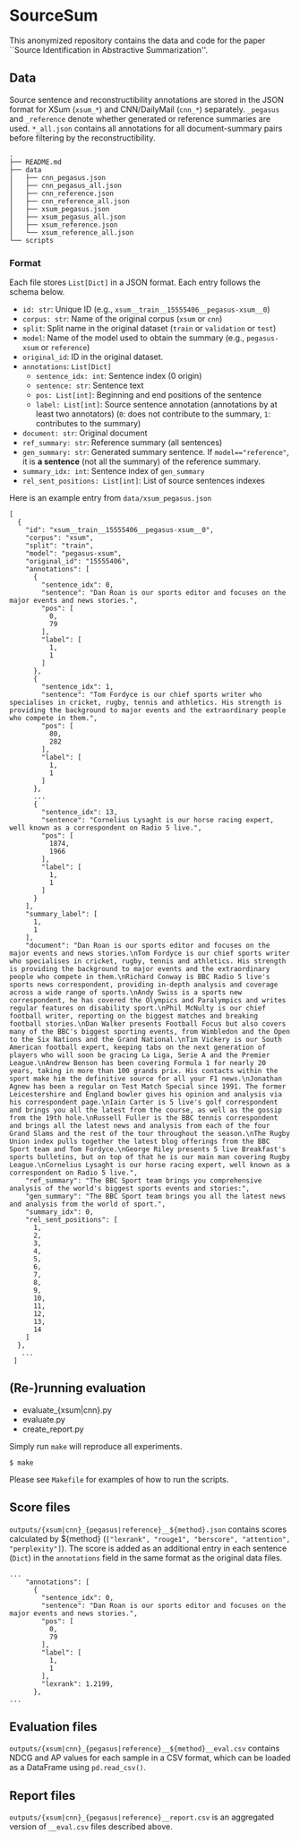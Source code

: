 # SourceSum


This anonymized repository contains the data and code for the paper ``Source Identification in Abstractive Summarization''.



## Data

Source sentence and reconstructibility annotations are stored in the JSON format for XSum (`xsum_*`) and CNN/DailyMail (`cnn_*`) separately. `_pegasus` and `_reference` denote whether generated or reference summaries are used. `*_all.json` contains all annotations for all document-summary pairs before filtering by the reconstructibility.

```
.
├── README.md
├── data
│   ├── cnn_pegasus.json
│   ├── cnn_pegasus_all.json
│   ├── cnn_reference.json
│   ├── cnn_reference_all.json
│   ├── xsum_pegasus.json
│   ├── xsum_pegasus_all.json
│   ├── xsum_reference.json
│   └── xsum_reference_all.json
└── scripts
```


### Format

Each file stores `List[Dict]` in a JSON format. Each entry follows the schema below.

- `id: str`: Unique ID (e.g., `xsum__train__15555406__pegasus-xsum__0`)
- `corpus: str`: Name of the original corpus (`xsum` or `cnn`)
- `split`: Split name in the original dataset (`train` or `validation` or `test`)
- `model`: Name of the model used to obtain the summary (e.g., `pegasus-xsum` or `reference`)
- `original_id`: ID in the original dataset.
- `annotations`: `List[Dict]`
    - `sentence_idx: int`: Sentence index (0 origin)
    - `sentence: str`: Sentence text
    - `pos: List[int]`: Beginning and end positions of the sentence
    - `label: List[int]`: Source sentence annotation (annotations by at least two annotators) (`0`: does not contribute to the summary, `1`: contributes to the summary)
- `document: str`: Original document
- `ref_summary: str`: Reference summary (all sentences)
- `gen_summary: str`: Generated summary sentence. If `model=="reference"`, it is **a sentence** (not all the summary) of the reference summary.
- `summary_idx: int`: Sentence index of `gen_summary`
- `rel_sent_positions: List[int]`: List of source sentences indexes

Here is an example entry from `data/xsum_pegasus.json`

```
[
  {
    "id": "xsum__train__15555406__pegasus-xsum__0",
    "corpus": "xsum",
    "split": "train",
    "model": "pegasus-xsum",
    "original_id": "15555406",
    "annotations": [
      {
        "sentence_idx": 0,
        "sentence": "Dan Roan is our sports editor and focuses on the major events and news stories.",
        "pos": [
          0,
          79
        ],
        "label": [
          1,
          1
        ]
      },
      {
        "sentence_idx": 1,
        "sentence": "Tom Fordyce is our chief sports writer who specialises in cricket, rugby, tennis and athletics. His strength is providing the background to major events and the extraordinary people who compete in them.",
        "pos": [
          80,
          282
        ],
        "label": [
          1,
          1
        ]
      },
      ...
      {
        "sentence_idx": 13,
        "sentence": "Cornelius Lysaght is our horse racing expert, well known as a correspondent on Radio 5 live.",
        "pos": [
          1874,
          1966
        ],
        "label": [
          1,
          1
        ]
      }
    ],
    "summary_label": [
      1,
      1
    ],
    "document": "Dan Roan is our sports editor and focuses on the major events and news stories.\nTom Fordyce is our chief sports writer who specialises in cricket, rugby, tennis and athletics. His strength is providing the background to major events and the extraordinary people who compete in them.\nRichard Conway is BBC Radio 5 live's sports news correspondent, providing in-depth analysis and coverage across a wide range of sports.\nAndy Swiss is a sports new correspondent, he has covered the Olympics and Paralympics and writes regular features on disability sport.\nPhil McNulty is our chief football writer, reporting on the biggest matches and breaking football stories.\nDan Walker presents Football Focus but also covers many of the BBC's biggest sporting events, from Wimbledon and the Open to the Six Nations and the Grand National.\nTim Vickery is our South American football expert, keeping tabs on the next generation of players who will soon be gracing La Liga, Serie A and the Premier League.\nAndrew Benson has been covering Formula 1 for nearly 20 years, taking in more than 100 grands prix. His contacts within the sport make him the definitive source for all your F1 news.\nJonathan Agnew has been a regular on Test Match Special since 1991. The former Leicestershire and England bowler gives his opinion and analysis via his correspondent page.\nIain Carter is 5 live's golf correspondent and brings you all the latest from the course, as well as the gossip from the 19th hole.\nRussell Fuller is the BBC tennis correspondent and brings all the latest news and analysis from each of the four Grand Slams and the rest of the tour throughout the season.\nThe Rugby Union index pulls together the latest blog offerings from the BBC Sport team and Tom Fordyce.\nGeorge Riley presents 5 live Breakfast's sports bulletins, but on top of that he is our main man covering Rugby League.\nCornelius Lysaght is our horse racing expert, well known as a correspondent on Radio 5 live.",
    "ref_summary": "The BBC Sport team brings you comprehensive analysis of the world's biggest sports events and stories:",
    "gen_summary": "The BBC Sport team brings you all the latest news and analysis from the world of sport.",
    "summary_idx": 0,
    "rel_sent_positions": [
      1,
      2,
      3,
      4,
      5,
      6,
      7,
      8,
      9,
      10,
      11,
      12,
      13,
      14
    ]
  },
   ...
 ]
```


## (Re-)running evaluation

- evaluate_{xsum|cnn}.py
- evaluate.py
- create_report.py

Simply run `make` will reproduce all experiments.

```
$ make
```

Please see `Makefile` for examples of how to run the scripts.


## Score files

`outputs/{xsum|cnn}_{pegasus|reference}__${method}.json` contains scores calculated by ${method} (`["lexrank", "rouge1", "berscore", "attention", "perplexity"]`).
The score is added as an additional entry in each sentence (`Dict`) in the `annotations` field in the same format as the original data files. 


```
...
    "annotations": [
      {
        "sentence_idx": 0,
        "sentence": "Dan Roan is our sports editor and focuses on the major events and news stories.",
        "pos": [
          0,
          79
        ],
        "label": [
          1,
          1
        ],
        "lexrank": 1.2199,
      },
...
```


## Evaluation files

`outputs/{xsum|cnn}_{pegasus|reference}__${method}__eval.csv` contains NDCG and AP values for each sample in a CSV format, which can be loaded as a DataFrame using `pd.read_csv()`.


## Report files

`outputs/{xsum|cnn}_{pegasus|reference}__report.csv` is an aggregated version of `__eval.csv` files described above.



